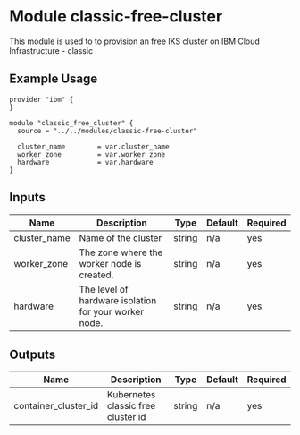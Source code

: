 # Module classic-free-cluster

This module is used to to provision an free IKS cluster on IBM Cloud Infrastructure - classic

## Example Usage
```
provider "ibm" {
}

module "classic_free_cluster" {
  source = "../../modules/classic-free-cluster"
  
  cluster_name        = var.cluster_name
  worker_zone         = var.worker_zone
  hardware            = var.hardware
}
```

<!-- BEGINNING OF PRE-COMMIT-TERRAFORM DOCS HOOK -->
## Inputs

| Name                              | Description                                           | Type   | Default | Required |
|-----------------------------------|-------------------------------------------------------|--------|---------|----------|
| cluster\_name                     | Name of the cluster                                   | string | n/a     | yes      |
| worker\_zone                      | The zone where the worker node is created.            | string | n/a     | yes      |
| hardware                          | The level of hardware isolation for your worker node. | string | n/a     | yes      |


## Outputs

| Name                  | Description                          | Type   | Default | Required |
|---------------------- |--------------------------------------|--------|---------|----------|
| container_cluster_id  | Kubernetes classic free cluster id   | string | n/a     | yes      |

<!-- END OF PRE-COMMIT-TERRAFORM DOCS HOOK -->
